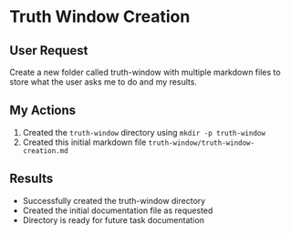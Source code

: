 # Truth Window Creation

## User Request
Create a new folder called truth-window with multiple markdown files to store what the user asks me to do and my results.

## My Actions
1. Created the `truth-window` directory using `mkdir -p truth-window`
2. Created this initial markdown file `truth-window/truth-window-creation.md`

## Results
- Successfully created the truth-window directory
- Created the initial documentation file as requested
- Directory is ready for future task documentation